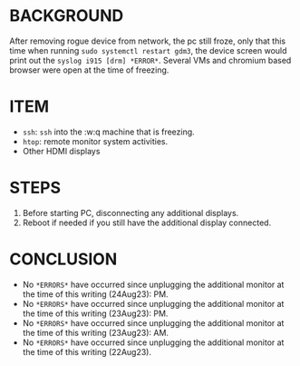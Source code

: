 # BACKGROUND
After removing rogue device from network, the pc still froze, only that this time when running `sudo systemctl restart gdm3`, the device screen would print out the `syslog i915 [drm] *ERROR*`. Several VMs and chromium based browser were open at the time of freezing.

# ITEM
- `ssh`: `ssh` into the :w:q
machine that is freezing.
- `htop`: remote monitor system activities.
- Other HDMI displays

<!-- ## Scripts -->

<!-- ## WARNING -->


# STEPS

1. Before starting PC, disconnecting any additional displays.  
2. Reboot if needed if you still have the additional display connected.


# CONCLUSION

- No `*ERRORS*` have occurred since unplugging the additional monitor at the time of this writing (24Aug23): PM.  
- No `*ERRORS*` have occurred since unplugging the additional monitor at the time of this writing (23Aug23): PM.  
- No `*ERRORS*` have occurred since unplugging the additional monitor at the time of this writing (23Aug23): AM.  
- No `*ERRORS*` have occurred since unplugging the additional monitor at the time of this writing (22Aug23).  

<!--
drafted: 
22Aug23
-->


